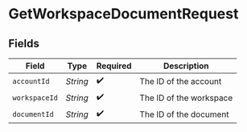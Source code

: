 # GetWorkspaceDocumentRequest


## Fields

| Field                   | Type                    | Required                | Description             |
| ----------------------- | ----------------------- | ----------------------- | ----------------------- |
| `accountId`             | *String*                | :heavy_check_mark:      | The ID of the account   |
| `workspaceId`           | *String*                | :heavy_check_mark:      | The ID of the workspace |
| `documentId`            | *String*                | :heavy_check_mark:      | The ID of the document  |